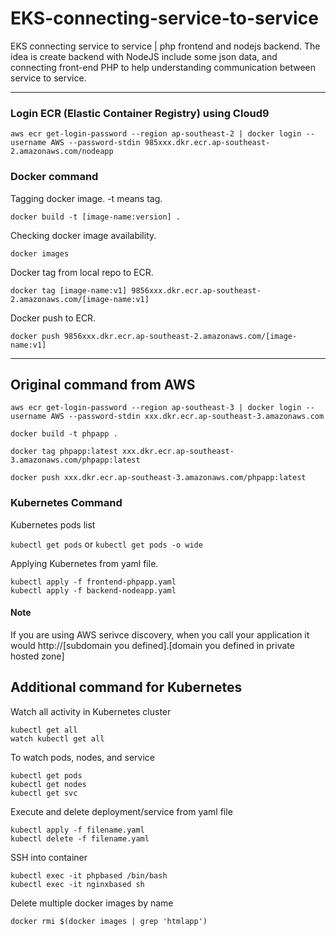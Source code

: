 # EKS-connecting-service-to-service
EKS connecting service to service | php frontend and nodejs backend. The idea is create backend with NodeJS include some json data, and connecting front-end PHP to help understanding communication between service to service. 

--- 

### Login ECR (Elastic Container Registry) using Cloud9

```
aws ecr get-login-password --region ap-southeast-2 | docker login --username AWS --password-stdin 985xxx.dkr.ecr.ap-southeast-2.amazonaws.com/nodeapp
```

### Docker command
Tagging docker image. -t means tag. 

```
docker build -t [image-name:version] . 
```

Checking docker image availability. 
```
docker images
```


Docker tag from local repo to ECR. 
```
docker tag [image-name:v1] 9856xxx.dkr.ecr.ap-southeast-2.amazonaws.com/[image-name:v1]
```

Docker push to ECR. 
```
docker push 9856xxx.dkr.ecr.ap-southeast-2.amazonaws.com/[image-name:v1]
```
---
## Original command from AWS
```
aws ecr get-login-password --region ap-southeast-3 | docker login --username AWS --password-stdin xxx.dkr.ecr.ap-southeast-3.amazonaws.com

docker build -t phpapp .

docker tag phpapp:latest xxx.dkr.ecr.ap-southeast-3.amazonaws.com/phpapp:latest

docker push xxx.dkr.ecr.ap-southeast-3.amazonaws.com/phpapp:latest
```

### Kubernetes Command
Kubernetes pods list

`kubectl get pods`
or 
`kubectl get pods -o wide`

Applying Kubernetes from yaml file. 
```
kubectl apply -f frontend-phpapp.yaml
kubectl apply -f backend-nodeapp.yaml
```

#### Note
If you are using AWS serivce discovery, when you call your application it would http://[subdomain you defined].[domain you defined in private hosted zone]


## Additional command for Kubernetes
Watch all activity in Kubernetes cluster
```
kubectl get all
watch kubectl get all
```

To watch pods, nodes, and service
```
kubectl get pods
kubectl get nodes
kubectl get svc
```

Execute and delete deployment/service from yaml file
```
kubectl apply -f filename.yaml
kubectl delete -f filename.yaml
```

SSH into container
```
kubectl exec -it phpbased /bin/bash
kubectl exec -it nginxbased sh
```

Delete multiple docker images by name
```
docker rmi $(docker images | grep 'htmlapp')
```